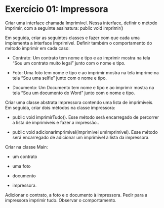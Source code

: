 # Exercício 01: Impressora 

Criar uma interface chamada Imprimível. Nessa interface, definir o método imprimir, com a seguinte assinatura: public void imprimir() 

Em seguida, criar as seguintes classes e fazer com que cada uma implementa a interface Imprimível. Definir também o comportamento do método imprimir em cada caso: 

* Contrato: Um contrato tem nome e tipo e ao imprimir mostra na tela “Sou um contrato muito legal” junto com o nome e tipo. 

* Foto: Uma foto tem nome e tipo e ao imprimir mostra na tela imprime na tela “Sou uma selfie” junto com o nome e tipo. 

* Documento: Um Documento tem nome e tipo e ao imprimir mostra na tela “Sou um documento do Word” junto com o nome e tipo. 

Criar uma classe abstrata Impressora contendo uma lista de imprimíveis. Em seguida, criar dois métodos na classe impressora: 

* public void imprimirTudo(). Esse método será encarregado de percorrer a lista de imprimíveis e fazer a impressão.. 

* public void adicionarImprimivel(Imprimivel umImprimivel). Esse método será encarregado de adicionar um imprimível à lista da impressora. 

Criar na classe Main: 

* um contrato 

* uma foto 

* documento

* impressora. 

Adicionar o contrato, a foto e o documento à impressora. Pedir para a impressora imprimir tudo. Observar o comportamento. 